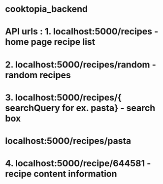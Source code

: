 # cooktopia_backend

# API urls : 1. localhost:5000/recipes - home page recipe list
# 2. localhost:5000/recipes/random - random recipes
# 3. localhost:5000/recipes/{ searchQuery for ex. pasta} - search box
#    localhost:5000/recipes/pasta
# 4. localhost:5000/recipe/644581 - recipe content information